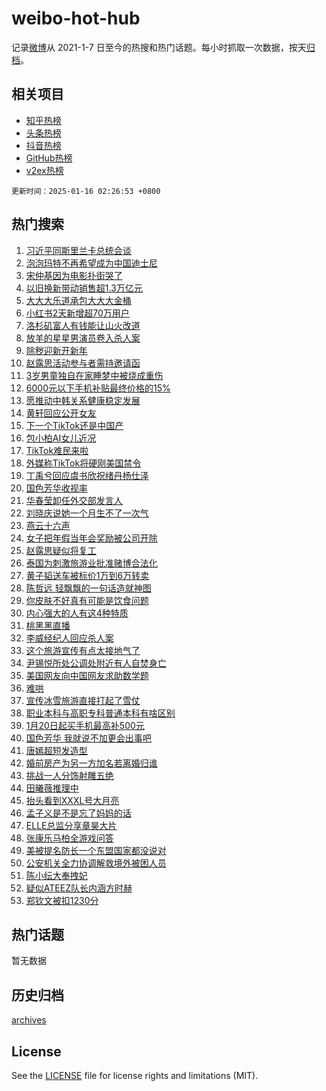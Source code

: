 # weibo-hot-hub

记录[微博](https://www.weibo.com)从 2021-1-7 日至今的热搜和热门话题。每小时抓取一次数据，按天[归档](archives)。

## 相关项目

- [知乎热榜](https://github.com/snaildev/zhihu-hot-hub)
- [头条热榜](https://github.com/snaildev/toutiao-hot-hub)
- [抖音热榜](https://github.com/snaildev/douyin-hot-hub)
- [GitHub热榜](https://github.com/snaildev/github-hot-hub)
- [v2ex热榜](https://github.com/snaildev/v2ex-hot-hub)


`更新时间：2025-01-16 02:26:53 +0800`

## 热门搜索

1. [习近平同斯里兰卡总统会谈](https://m.weibo.cn/search?containerid=100103type%3D1%26t%3D10%26q%3D%23%E4%B9%A0%E8%BF%91%E5%B9%B3%E5%90%8C%E6%96%AF%E9%87%8C%E5%85%B0%E5%8D%A1%E6%80%BB%E7%BB%9F%E4%BC%9A%E8%B0%88%23&stream_entry_id=51&isnewpage=1&extparam=seat%3D1%26filter_type%3Drealtimehot%26stream_entry_id%3D51%26q%3D%2523%25E4%25B9%25A0%25E8%25BF%2591%25E5%25B9%25B3%25E5%2590%258C%25E6%2596%25AF%25E9%2587%258C%25E5%2585%25B0%25E5%258D%25A1%25E6%2580%25BB%25E7%25BB%259F%25E4%25BC%259A%25E8%25B0%2588%2523%26c_type%3D51%26dgr%3D0%26cate%3D10103%26pos%3D0%26display_time%3D1736965611%26pre_seqid%3D17369656119580118087417)
1. [泡泡玛特不再希望成为中国迪士尼](https://m.weibo.cn/search?containerid=100103type%3D1%26t%3D10%26q%3D%23%E6%B3%A1%E6%B3%A1%E7%8E%9B%E7%89%B9%E4%B8%8D%E5%86%8D%E5%B8%8C%E6%9C%9B%E6%88%90%E4%B8%BA%E4%B8%AD%E5%9B%BD%E8%BF%AA%E5%A3%AB%E5%B0%BC%23&stream_entry_id=31&isnewpage=1&extparam=seat%3D1%26stream_entry_id%3D31%26q%3D%2523%25E6%25B3%25A1%25E6%25B3%25A1%25E7%258E%259B%25E7%2589%25B9%25E4%25B8%258D%25E5%2586%258D%25E5%25B8%258C%25E6%259C%259B%25E6%2588%2590%25E4%25B8%25BA%25E4%25B8%25AD%25E5%259B%25BD%25E8%25BF%25AA%25E5%25A3%25AB%25E5%25B0%25BC%2523%26dgr%3D0%26pos%3D0%26filter_type%3Drealtimehot%26band_rank%3D1%26c_type%3D31%26flag%3D2%26realpos%3D1%26cate%3D5001%26lcate%3D5001%26display_time%3D1736965611%26pre_seqid%3D17369656119580118087417)
1. [宋仲基因为电影扑街哭了](https://m.weibo.cn/search?containerid=100103type%3D1%26t%3D10%26q%3D%23%E5%AE%8B%E4%BB%B2%E5%9F%BA%E5%9B%A0%E4%B8%BA%E7%94%B5%E5%BD%B1%E6%89%91%E8%A1%97%E5%93%AD%E4%BA%86%23&stream_entry_id=31&isnewpage=1&extparam=seat%3D1%26stream_entry_id%3D31%26q%3D%2523%25E5%25AE%258B%25E4%25BB%25B2%25E5%259F%25BA%25E5%259B%25A0%25E4%25B8%25BA%25E7%2594%25B5%25E5%25BD%25B1%25E6%2589%2591%25E8%25A1%2597%25E5%2593%25AD%25E4%25BA%2586%2523%26dgr%3D0%26pos%3D1%26filter_type%3Drealtimehot%26band_rank%3D2%26c_type%3D31%26flag%3D2%26realpos%3D2%26cate%3D5001%26lcate%3D5001%26display_time%3D1736965611%26pre_seqid%3D17369656119580118087417)
1. [以旧换新带动销售超1.3万亿元](https://m.weibo.cn/search?containerid=100103type%3D1%26t%3D10%26q%3D%23%E4%BB%A5%E6%97%A7%E6%8D%A2%E6%96%B0%E5%B8%A6%E5%8A%A8%E9%94%80%E5%94%AE%E8%B6%851.3%E4%B8%87%E4%BA%BF%E5%85%83%23&stream_entry_id=31&isnewpage=1&extparam=seat%3D1%26stream_entry_id%3D31%26q%3D%2523%25E4%25BB%25A5%25E6%2597%25A7%25E6%258D%25A2%25E6%2596%25B0%25E5%25B8%25A6%25E5%258A%25A8%25E9%2594%2580%25E5%2594%25AE%25E8%25B6%25851.3%25E4%25B8%2587%25E4%25BA%25BF%25E5%2585%2583%2523%26dgr%3D0%26pos%3D2%26filter_type%3Drealtimehot%26band_rank%3D3%26c_type%3D31%26flag%3D0%26realpos%3D3%26cate%3D5001%26lcate%3D5001%26display_time%3D1736965611%26pre_seqid%3D17369656119580118087417)
1. [大大大乐道承包大大大金桶](https://m.weibo.cn/search?containerid=100103type%3D1%26t%3D10%26q%3D%23%E5%A4%A7%E5%A4%A7%E5%A4%A7%E4%B9%90%E9%81%93%E6%89%BF%E5%8C%85%E5%A4%A7%E5%A4%A7%E5%A4%A7%E9%87%91%E6%A1%B6%23&stream_entry_id=31&isnewpage=1&extparam=seat%3D1%26stream_entry_id%3D31%26q%3D%2523%25E5%25A4%25A7%25E5%25A4%25A7%25E5%25A4%25A7%25E4%25B9%2590%25E9%2581%2593%25E6%2589%25BF%25E5%258C%2585%25E5%25A4%25A7%25E5%25A4%25A7%25E5%25A4%25A7%25E9%2587%2591%25E6%25A1%25B6%2523%26dgr%3D0%26adid%3D272856%26pos%3D3%26filter_type%3Drealtimehot%26band_rank%3D4%26c_type%3D31%26topic_ad%3D1%26is_ad_pos%3D1%26cate%3D5001%26lcate%3D5001%26display_time%3D1736965611%26pre_seqid%3D17369656119580118087417)
1. [小红书2天新增超70万用户](https://m.weibo.cn/search?containerid=100103type%3D1%26t%3D10%26q%3D%23%E5%B0%8F%E7%BA%A2%E4%B9%A62%E5%A4%A9%E6%96%B0%E5%A2%9E%E8%B6%8570%E4%B8%87%E7%94%A8%E6%88%B7%23&stream_entry_id=31&isnewpage=1&extparam=seat%3D1%26stream_entry_id%3D31%26q%3D%2523%25E5%25B0%258F%25E7%25BA%25A2%25E4%25B9%25A62%25E5%25A4%25A9%25E6%2596%25B0%25E5%25A2%259E%25E8%25B6%258570%25E4%25B8%2587%25E7%2594%25A8%25E6%2588%25B7%2523%26dgr%3D0%26pos%3D4%26filter_type%3Drealtimehot%26band_rank%3D4%26c_type%3D31%26flag%3D2%26realpos%3D4%26cate%3D5001%26lcate%3D5001%26display_time%3D1736965611%26pre_seqid%3D17369656119580118087417)
1. [洛杉矶富人有钱能让山火改道](https://m.weibo.cn/search?containerid=100103type%3D1%26t%3D10%26q%3D%23%E6%B4%9B%E6%9D%89%E7%9F%B6%E5%AF%8C%E4%BA%BA%E6%9C%89%E9%92%B1%E8%83%BD%E8%AE%A9%E5%B1%B1%E7%81%AB%E6%94%B9%E9%81%93%23&stream_entry_id=31&isnewpage=1&extparam=seat%3D1%26stream_entry_id%3D31%26q%3D%2523%25E6%25B4%259B%25E6%259D%2589%25E7%259F%25B6%25E5%25AF%258C%25E4%25BA%25BA%25E6%259C%2589%25E9%2592%25B1%25E8%2583%25BD%25E8%25AE%25A9%25E5%25B1%25B1%25E7%2581%25AB%25E6%2594%25B9%25E9%2581%2593%2523%26dgr%3D0%26pos%3D5%26filter_type%3Drealtimehot%26band_rank%3D5%26c_type%3D31%26flag%3D0%26realpos%3D5%26cate%3D5001%26lcate%3D5001%26display_time%3D1736965611%26pre_seqid%3D17369656119580118087417)
1. [放羊的星星男演员卷入杀人案](https://m.weibo.cn/search?containerid=100103type%3D1%26t%3D10%26q%3D%23%E6%94%BE%E7%BE%8A%E7%9A%84%E6%98%9F%E6%98%9F%E7%94%B7%E6%BC%94%E5%91%98%E5%8D%B7%E5%85%A5%E6%9D%80%E4%BA%BA%E6%A1%88%23&stream_entry_id=31&isnewpage=1&extparam=seat%3D1%26stream_entry_id%3D31%26q%3D%2523%25E6%2594%25BE%25E7%25BE%258A%25E7%259A%2584%25E6%2598%259F%25E6%2598%259F%25E7%2594%25B7%25E6%25BC%2594%25E5%2591%2598%25E5%258D%25B7%25E5%2585%25A5%25E6%259D%2580%25E4%25BA%25BA%25E6%25A1%2588%2523%26dgr%3D0%26pos%3D6%26filter_type%3Drealtimehot%26band_rank%3D6%26c_type%3D31%26flag%3D2%26realpos%3D6%26cate%3D5001%26lcate%3D5001%26display_time%3D1736965611%26pre_seqid%3D17369656119580118087417)
1. [除秽迎新开新年](https://m.weibo.cn/search?containerid=100103type%3D1%26t%3D10%26q%3D%23%E9%99%A4%E7%A7%BD%E8%BF%8E%E6%96%B0%E5%BC%80%E6%96%B0%E5%B9%B4%23&stream_entry_id=31&isnewpage=1&extparam=seat%3D1%26stream_entry_id%3D31%26q%3D%2523%25E9%2599%25A4%25E7%25A7%25BD%25E8%25BF%258E%25E6%2596%25B0%25E5%25BC%2580%25E6%2596%25B0%25E5%25B9%25B4%2523%26dgr%3D0%26adid%3D272683%26pos%3D7%26filter_type%3Drealtimehot%26band_rank%3D7%26c_type%3D31%26topic_ad%3D1%26is_ad_pos%3D1%26cate%3D5001%26lcate%3D5001%26display_time%3D1736965611%26pre_seqid%3D17369656119580118087417)
1. [赵露思活动参与者需持邀请函](https://m.weibo.cn/search?containerid=100103type%3D1%26t%3D10%26q%3D%23%E8%B5%B5%E9%9C%B2%E6%80%9D%E6%B4%BB%E5%8A%A8%E5%8F%82%E4%B8%8E%E8%80%85%E9%9C%80%E6%8C%81%E9%82%80%E8%AF%B7%E5%87%BD%23&stream_entry_id=31&isnewpage=1&extparam=seat%3D1%26stream_entry_id%3D31%26q%3D%2523%25E8%25B5%25B5%25E9%259C%25B2%25E6%2580%259D%25E6%25B4%25BB%25E5%258A%25A8%25E5%258F%2582%25E4%25B8%258E%25E8%2580%2585%25E9%259C%2580%25E6%258C%2581%25E9%2582%2580%25E8%25AF%25B7%25E5%2587%25BD%2523%26dgr%3D0%26pos%3D8%26filter_type%3Drealtimehot%26band_rank%3D7%26c_type%3D31%26flag%3D2%26realpos%3D7%26cate%3D5001%26lcate%3D5001%26display_time%3D1736965611%26pre_seqid%3D17369656119580118087417)
1. [3岁男童独自在家睡梦中被烧成重伤](https://m.weibo.cn/search?containerid=100103type%3D1%26t%3D10%26q%3D%233%E5%B2%81%E7%94%B7%E7%AB%A5%E7%8B%AC%E8%87%AA%E5%9C%A8%E5%AE%B6%E7%9D%A1%E6%A2%A6%E4%B8%AD%E8%A2%AB%E7%83%A7%E6%88%90%E9%87%8D%E4%BC%A4%23&stream_entry_id=31&isnewpage=1&extparam=seat%3D1%26stream_entry_id%3D31%26q%3D%25233%25E5%25B2%2581%25E7%2594%25B7%25E7%25AB%25A5%25E7%258B%25AC%25E8%2587%25AA%25E5%259C%25A8%25E5%25AE%25B6%25E7%259D%25A1%25E6%25A2%25A6%25E4%25B8%25AD%25E8%25A2%25AB%25E7%2583%25A7%25E6%2588%2590%25E9%2587%258D%25E4%25BC%25A4%2523%26dgr%3D0%26pos%3D9%26filter_type%3Drealtimehot%26band_rank%3D8%26c_type%3D31%26flag%3D0%26realpos%3D8%26cate%3D5001%26lcate%3D5001%26display_time%3D1736965611%26pre_seqid%3D17369656119580118087417)
1. [6000元以下手机补贴最终价格的15%](https://m.weibo.cn/search?containerid=100103type%3D1%26t%3D10%26q%3D%236000%E5%85%83%E4%BB%A5%E4%B8%8B%E6%89%8B%E6%9C%BA%E8%A1%A5%E8%B4%B4%E6%9C%80%E7%BB%88%E4%BB%B7%E6%A0%BC%E7%9A%8415%25%23&stream_entry_id=31&isnewpage=1&extparam=seat%3D1%26stream_entry_id%3D31%26q%3D%25236000%25E5%2585%2583%25E4%25BB%25A5%25E4%25B8%258B%25E6%2589%258B%25E6%259C%25BA%25E8%25A1%25A5%25E8%25B4%25B4%25E6%259C%2580%25E7%25BB%2588%25E4%25BB%25B7%25E6%25A0%25BC%25E7%259A%258415%2525%2523%26dgr%3D0%26pos%3D10%26filter_type%3Drealtimehot%26band_rank%3D9%26c_type%3D31%26flag%3D0%26realpos%3D9%26cate%3D5001%26lcate%3D5001%26display_time%3D1736965611%26pre_seqid%3D17369656119580118087417)
1. [愿推动中韩关系健康稳定发展](https://m.weibo.cn/search?containerid=100103type%3D1%26t%3D10%26q%3D%23%E6%84%BF%E6%8E%A8%E5%8A%A8%E4%B8%AD%E9%9F%A9%E5%85%B3%E7%B3%BB%E5%81%A5%E5%BA%B7%E7%A8%B3%E5%AE%9A%E5%8F%91%E5%B1%95%23&stream_entry_id=31&isnewpage=1&extparam=seat%3D1%26stream_entry_id%3D31%26q%3D%2523%25E6%2584%25BF%25E6%258E%25A8%25E5%258A%25A8%25E4%25B8%25AD%25E9%259F%25A9%25E5%2585%25B3%25E7%25B3%25BB%25E5%2581%25A5%25E5%25BA%25B7%25E7%25A8%25B3%25E5%25AE%259A%25E5%258F%2591%25E5%25B1%2595%2523%26dgr%3D0%26pos%3D11%26filter_type%3Drealtimehot%26band_rank%3D10%26c_type%3D31%26flag%3D1%26realpos%3D10%26cate%3D5001%26lcate%3D5001%26display_time%3D1736965611%26pre_seqid%3D17369656119580118087417)
1. [黄轩回应公开女友](https://m.weibo.cn/search?containerid=100103type%3D1%26t%3D10%26q%3D%23%E9%BB%84%E8%BD%A9%E5%9B%9E%E5%BA%94%E5%85%AC%E5%BC%80%E5%A5%B3%E5%8F%8B%23&stream_entry_id=31&isnewpage=1&extparam=seat%3D1%26stream_entry_id%3D31%26q%3D%2523%25E9%25BB%2584%25E8%25BD%25A9%25E5%259B%259E%25E5%25BA%2594%25E5%2585%25AC%25E5%25BC%2580%25E5%25A5%25B3%25E5%258F%258B%2523%26dgr%3D0%26pos%3D12%26filter_type%3Drealtimehot%26band_rank%3D11%26c_type%3D31%26flag%3D2%26realpos%3D11%26cate%3D5001%26lcate%3D5001%26display_time%3D1736965611%26pre_seqid%3D17369656119580118087417)
1. [下一个TikTok还是中国产](https://m.weibo.cn/search?containerid=100103type%3D1%26t%3D10%26q%3D%23%E4%B8%8B%E4%B8%80%E4%B8%AATikTok%E8%BF%98%E6%98%AF%E4%B8%AD%E5%9B%BD%E4%BA%A7%23&stream_entry_id=31&isnewpage=1&extparam=seat%3D1%26stream_entry_id%3D31%26q%3D%2523%25E4%25B8%258B%25E4%25B8%2580%25E4%25B8%25AATikTok%25E8%25BF%2598%25E6%2598%25AF%25E4%25B8%25AD%25E5%259B%25BD%25E4%25BA%25A7%2523%26dgr%3D0%26pos%3D13%26filter_type%3Drealtimehot%26band_rank%3D12%26c_type%3D31%26flag%3D2%26realpos%3D12%26cate%3D5001%26lcate%3D5001%26display_time%3D1736965611%26pre_seqid%3D17369656119580118087417)
1. [包小柏AI女儿近况](https://m.weibo.cn/search?containerid=100103type%3D1%26t%3D10%26q%3D%23%E5%8C%85%E5%B0%8F%E6%9F%8FAI%E5%A5%B3%E5%84%BF%E8%BF%91%E5%86%B5%23&stream_entry_id=31&isnewpage=1&extparam=seat%3D1%26stream_entry_id%3D31%26q%3D%2523%25E5%258C%2585%25E5%25B0%258F%25E6%259F%258FAI%25E5%25A5%25B3%25E5%2584%25BF%25E8%25BF%2591%25E5%2586%25B5%2523%26dgr%3D0%26pos%3D14%26filter_type%3Drealtimehot%26band_rank%3D13%26c_type%3D31%26flag%3D2%26realpos%3D13%26cate%3D5001%26lcate%3D5001%26display_time%3D1736965611%26pre_seqid%3D17369656119580118087417)
1. [TikTok难民来啦](https://m.weibo.cn/search?containerid=100103type%3D1%26t%3D10%26q%3D%23TikTok%E9%9A%BE%E6%B0%91%E6%9D%A5%E5%95%A6%23&stream_entry_id=31&isnewpage=1&extparam=seat%3D1%26stream_entry_id%3D31%26q%3D%2523TikTok%25E9%259A%25BE%25E6%25B0%2591%25E6%259D%25A5%25E5%2595%25A6%2523%26dgr%3D0%26pos%3D15%26filter_type%3Drealtimehot%26band_rank%3D14%26c_type%3D31%26flag%3D0%26realpos%3D14%26cate%3D5001%26lcate%3D5001%26display_time%3D1736965611%26pre_seqid%3D17369656119580118087417)
1. [外媒称TikTok将硬刚美国禁令](https://m.weibo.cn/search?containerid=100103type%3D1%26t%3D10%26q%3D%23%E5%A4%96%E5%AA%92%E7%A7%B0TikTok%E5%B0%86%E7%A1%AC%E5%88%9A%E7%BE%8E%E5%9B%BD%E7%A6%81%E4%BB%A4%23&stream_entry_id=31&isnewpage=1&extparam=seat%3D1%26stream_entry_id%3D31%26q%3D%2523%25E5%25A4%2596%25E5%25AA%2592%25E7%25A7%25B0TikTok%25E5%25B0%2586%25E7%25A1%25AC%25E5%2588%259A%25E7%25BE%258E%25E5%259B%25BD%25E7%25A6%2581%25E4%25BB%25A4%2523%26dgr%3D0%26pos%3D16%26filter_type%3Drealtimehot%26band_rank%3D15%26c_type%3D31%26flag%3D2%26realpos%3D15%26cate%3D5001%26lcate%3D5001%26display_time%3D1736965611%26pre_seqid%3D17369656119580118087417)
1. [丁禹兮回应虞书欣祝绪丹杨仕泽](https://m.weibo.cn/search?containerid=100103type%3D1%26t%3D10%26q%3D%23%E4%B8%81%E7%A6%B9%E5%85%AE%E5%9B%9E%E5%BA%94%E8%99%9E%E4%B9%A6%E6%AC%A3%E7%A5%9D%E7%BB%AA%E4%B8%B9%E6%9D%A8%E4%BB%95%E6%B3%BD%23&stream_entry_id=31&isnewpage=1&extparam=seat%3D1%26stream_entry_id%3D31%26q%3D%2523%25E4%25B8%2581%25E7%25A6%25B9%25E5%2585%25AE%25E5%259B%259E%25E5%25BA%2594%25E8%2599%259E%25E4%25B9%25A6%25E6%25AC%25A3%25E7%25A5%259D%25E7%25BB%25AA%25E4%25B8%25B9%25E6%259D%25A8%25E4%25BB%2595%25E6%25B3%25BD%2523%26dgr%3D0%26pos%3D17%26filter_type%3Drealtimehot%26band_rank%3D16%26c_type%3D31%26flag%3D0%26realpos%3D16%26cate%3D5001%26lcate%3D5001%26display_time%3D1736965611%26pre_seqid%3D17369656119580118087417)
1. [国色芳华收视率](https://m.weibo.cn/search?containerid=100103type%3D1%26t%3D10%26q%3D%23%E5%9B%BD%E8%89%B2%E8%8A%B3%E5%8D%8E%E6%94%B6%E8%A7%86%E7%8E%87%23&stream_entry_id=31&isnewpage=1&extparam=seat%3D1%26stream_entry_id%3D31%26q%3D%2523%25E5%259B%25BD%25E8%2589%25B2%25E8%258A%25B3%25E5%258D%258E%25E6%2594%25B6%25E8%25A7%2586%25E7%258E%2587%2523%26dgr%3D0%26pos%3D18%26filter_type%3Drealtimehot%26band_rank%3D17%26c_type%3D31%26flag%3D0%26realpos%3D17%26cate%3D5001%26lcate%3D5001%26display_time%3D1736965611%26pre_seqid%3D17369656119580118087417)
1. [华春莹卸任外交部发言人](https://m.weibo.cn/search?containerid=100103type%3D1%26t%3D10%26q%3D%23%E5%8D%8E%E6%98%A5%E8%8E%B9%E5%8D%B8%E4%BB%BB%E5%A4%96%E4%BA%A4%E9%83%A8%E5%8F%91%E8%A8%80%E4%BA%BA%23&stream_entry_id=31&isnewpage=1&extparam=seat%3D1%26stream_entry_id%3D31%26q%3D%2523%25E5%258D%258E%25E6%2598%25A5%25E8%258E%25B9%25E5%258D%25B8%25E4%25BB%25BB%25E5%25A4%2596%25E4%25BA%25A4%25E9%2583%25A8%25E5%258F%2591%25E8%25A8%2580%25E4%25BA%25BA%2523%26dgr%3D0%26pos%3D19%26filter_type%3Drealtimehot%26band_rank%3D18%26c_type%3D31%26flag%3D0%26realpos%3D18%26cate%3D5001%26lcate%3D5001%26display_time%3D1736965611%26pre_seqid%3D17369656119580118087417)
1. [刘晓庆说她一个月生不了一次气](https://m.weibo.cn/search?containerid=100103type%3D1%26t%3D10%26q%3D%23%E5%88%98%E6%99%93%E5%BA%86%E8%AF%B4%E5%A5%B9%E4%B8%80%E4%B8%AA%E6%9C%88%E7%94%9F%E4%B8%8D%E4%BA%86%E4%B8%80%E6%AC%A1%E6%B0%94%23&stream_entry_id=31&isnewpage=1&extparam=seat%3D1%26stream_entry_id%3D31%26q%3D%2523%25E5%2588%2598%25E6%2599%2593%25E5%25BA%2586%25E8%25AF%25B4%25E5%25A5%25B9%25E4%25B8%2580%25E4%25B8%25AA%25E6%259C%2588%25E7%2594%259F%25E4%25B8%258D%25E4%25BA%2586%25E4%25B8%2580%25E6%25AC%25A1%25E6%25B0%2594%2523%26dgr%3D0%26pos%3D20%26filter_type%3Drealtimehot%26band_rank%3D19%26c_type%3D31%26flag%3D0%26realpos%3D19%26cate%3D5001%26lcate%3D5001%26display_time%3D1736965611%26pre_seqid%3D17369656119580118087417)
1. [燕云十六声](https://m.weibo.cn/search?containerid=100103type%3D1%26t%3D10%26q%3D%23%E7%87%95%E4%BA%91%E5%8D%81%E5%85%AD%E5%A3%B0%23&stream_entry_id=31&isnewpage=1&extparam=seat%3D1%26stream_entry_id%3D31%26q%3D%2523%25E7%2587%2595%25E4%25BA%2591%25E5%258D%2581%25E5%2585%25AD%25E5%25A3%25B0%2523%26dgr%3D0%26pos%3D21%26filter_type%3Drealtimehot%26band_rank%3D20%26c_type%3D31%26flag%3D0%26realpos%3D20%26cate%3D5001%26lcate%3D5001%26display_time%3D1736965611%26pre_seqid%3D17369656119580118087417)
1. [女子把年假当年会奖励被公司开除](https://m.weibo.cn/search?containerid=100103type%3D1%26t%3D10%26q%3D%23%E5%A5%B3%E5%AD%90%E6%8A%8A%E5%B9%B4%E5%81%87%E5%BD%93%E5%B9%B4%E4%BC%9A%E5%A5%96%E5%8A%B1%E8%A2%AB%E5%85%AC%E5%8F%B8%E5%BC%80%E9%99%A4%23&stream_entry_id=31&isnewpage=1&extparam=seat%3D1%26stream_entry_id%3D31%26q%3D%2523%25E5%25A5%25B3%25E5%25AD%2590%25E6%258A%258A%25E5%25B9%25B4%25E5%2581%2587%25E5%25BD%2593%25E5%25B9%25B4%25E4%25BC%259A%25E5%25A5%2596%25E5%258A%25B1%25E8%25A2%25AB%25E5%2585%25AC%25E5%258F%25B8%25E5%25BC%2580%25E9%2599%25A4%2523%26dgr%3D0%26pos%3D22%26filter_type%3Drealtimehot%26band_rank%3D21%26c_type%3D31%26flag%3D0%26realpos%3D21%26cate%3D5001%26lcate%3D5001%26display_time%3D1736965611%26pre_seqid%3D17369656119580118087417)
1. [赵露思疑似将复工](https://m.weibo.cn/search?containerid=100103type%3D1%26t%3D10%26q%3D%23%E8%B5%B5%E9%9C%B2%E6%80%9D%E7%96%91%E4%BC%BC%E5%B0%86%E5%A4%8D%E5%B7%A5%23&stream_entry_id=31&isnewpage=1&extparam=seat%3D1%26stream_entry_id%3D31%26q%3D%2523%25E8%25B5%25B5%25E9%259C%25B2%25E6%2580%259D%25E7%2596%2591%25E4%25BC%25BC%25E5%25B0%2586%25E5%25A4%258D%25E5%25B7%25A5%2523%26dgr%3D0%26pos%3D23%26filter_type%3Drealtimehot%26band_rank%3D22%26c_type%3D31%26flag%3D0%26realpos%3D22%26cate%3D5001%26lcate%3D5001%26display_time%3D1736965611%26pre_seqid%3D17369656119580118087417)
1. [泰国为刺激旅游业批准赌博合法化](https://m.weibo.cn/search?containerid=100103type%3D1%26t%3D10%26q%3D%23%E6%B3%B0%E5%9B%BD%E4%B8%BA%E5%88%BA%E6%BF%80%E6%97%85%E6%B8%B8%E4%B8%9A%E6%89%B9%E5%87%86%E8%B5%8C%E5%8D%9A%E5%90%88%E6%B3%95%E5%8C%96%23&stream_entry_id=31&isnewpage=1&extparam=seat%3D1%26stream_entry_id%3D31%26q%3D%2523%25E6%25B3%25B0%25E5%259B%25BD%25E4%25B8%25BA%25E5%2588%25BA%25E6%25BF%2580%25E6%2597%2585%25E6%25B8%25B8%25E4%25B8%259A%25E6%2589%25B9%25E5%2587%2586%25E8%25B5%258C%25E5%258D%259A%25E5%2590%2588%25E6%25B3%2595%25E5%258C%2596%2523%26dgr%3D0%26pos%3D24%26filter_type%3Drealtimehot%26band_rank%3D23%26c_type%3D31%26flag%3D0%26realpos%3D23%26cate%3D5001%26lcate%3D5001%26display_time%3D1736965611%26pre_seqid%3D17369656119580118087417)
1. [黄子韬送车被标价1万到6万转卖](https://m.weibo.cn/search?containerid=100103type%3D1%26t%3D10%26q%3D%23%E9%BB%84%E5%AD%90%E9%9F%AC%E9%80%81%E8%BD%A6%E8%A2%AB%E6%A0%87%E4%BB%B71%E4%B8%87%E5%88%B06%E4%B8%87%E8%BD%AC%E5%8D%96%23&stream_entry_id=31&isnewpage=1&extparam=seat%3D1%26stream_entry_id%3D31%26q%3D%2523%25E9%25BB%2584%25E5%25AD%2590%25E9%259F%25AC%25E9%2580%2581%25E8%25BD%25A6%25E8%25A2%25AB%25E6%25A0%2587%25E4%25BB%25B71%25E4%25B8%2587%25E5%2588%25B06%25E4%25B8%2587%25E8%25BD%25AC%25E5%258D%2596%2523%26dgr%3D0%26pos%3D25%26filter_type%3Drealtimehot%26band_rank%3D24%26c_type%3D31%26flag%3D0%26realpos%3D24%26cate%3D5001%26lcate%3D5001%26display_time%3D1736965611%26pre_seqid%3D17369656119580118087417)
1. [陈哲远 轻飘飘的一句话造就神图](https://m.weibo.cn/search?containerid=100103type%3D1%26t%3D10%26q%3D%E9%99%88%E5%93%B2%E8%BF%9C+%E8%BD%BB%E9%A3%98%E9%A3%98%E7%9A%84%E4%B8%80%E5%8F%A5%E8%AF%9D%E9%80%A0%E5%B0%B1%E7%A5%9E%E5%9B%BE&stream_entry_id=31&isnewpage=1&extparam=seat%3D1%26stream_entry_id%3D31%26q%3D%25E9%2599%2588%25E5%2593%25B2%25E8%25BF%259C%2520%25E8%25BD%25BB%25E9%25A3%2598%25E9%25A3%2598%25E7%259A%2584%25E4%25B8%2580%25E5%258F%25A5%25E8%25AF%259D%25E9%2580%25A0%25E5%25B0%25B1%25E7%25A5%259E%25E5%259B%25BE%26dgr%3D0%26pos%3D26%26filter_type%3Drealtimehot%26band_rank%3D25%26c_type%3D31%26flag%3D0%26realpos%3D25%26cate%3D5001%26lcate%3D5001%26display_time%3D1736965611%26pre_seqid%3D17369656119580118087417)
1. [你皮肤不好真有可能是饮食问题](https://m.weibo.cn/search?containerid=100103type%3D1%26t%3D10%26q%3D%23%E4%BD%A0%E7%9A%AE%E8%82%A4%E4%B8%8D%E5%A5%BD%E7%9C%9F%E6%9C%89%E5%8F%AF%E8%83%BD%E6%98%AF%E9%A5%AE%E9%A3%9F%E9%97%AE%E9%A2%98%23&stream_entry_id=31&isnewpage=1&extparam=seat%3D1%26stream_entry_id%3D31%26q%3D%2523%25E4%25BD%25A0%25E7%259A%25AE%25E8%2582%25A4%25E4%25B8%258D%25E5%25A5%25BD%25E7%259C%259F%25E6%259C%2589%25E5%258F%25AF%25E8%2583%25BD%25E6%2598%25AF%25E9%25A5%25AE%25E9%25A3%259F%25E9%2597%25AE%25E9%25A2%2598%2523%26dgr%3D0%26pos%3D27%26filter_type%3Drealtimehot%26band_rank%3D26%26c_type%3D31%26flag%3D0%26realpos%3D26%26cate%3D5001%26lcate%3D5001%26display_time%3D1736965611%26pre_seqid%3D17369656119580118087417)
1. [内心强大的人有这4种特质](https://m.weibo.cn/search?containerid=100103type%3D1%26t%3D10%26q%3D%23%E5%86%85%E5%BF%83%E5%BC%BA%E5%A4%A7%E7%9A%84%E4%BA%BA%E6%9C%89%E8%BF%994%E7%A7%8D%E7%89%B9%E8%B4%A8%23&stream_entry_id=31&isnewpage=1&extparam=seat%3D1%26stream_entry_id%3D31%26q%3D%2523%25E5%2586%2585%25E5%25BF%2583%25E5%25BC%25BA%25E5%25A4%25A7%25E7%259A%2584%25E4%25BA%25BA%25E6%259C%2589%25E8%25BF%25994%25E7%25A7%258D%25E7%2589%25B9%25E8%25B4%25A8%2523%26dgr%3D0%26pos%3D28%26filter_type%3Drealtimehot%26band_rank%3D27%26c_type%3D31%26flag%3D0%26realpos%3D27%26cate%3D5001%26lcate%3D5001%26display_time%3D1736965611%26pre_seqid%3D17369656119580118087417)
1. [桃黑黑直播](https://m.weibo.cn/search?containerid=100103type%3D1%26t%3D10%26q%3D%E6%A1%83%E9%BB%91%E9%BB%91%E7%9B%B4%E6%92%AD&stream_entry_id=31&isnewpage=1&extparam=seat%3D1%26stream_entry_id%3D31%26q%3D%25E6%25A1%2583%25E9%25BB%2591%25E9%25BB%2591%25E7%259B%25B4%25E6%2592%25AD%26dgr%3D0%26pos%3D29%26filter_type%3Drealtimehot%26band_rank%3D28%26c_type%3D31%26flag%3D0%26realpos%3D28%26cate%3D5001%26lcate%3D5001%26display_time%3D1736965611%26pre_seqid%3D17369656119580118087417)
1. [李威经纪人回应杀人案](https://m.weibo.cn/search?containerid=100103type%3D1%26t%3D10%26q%3D%23%E6%9D%8E%E5%A8%81%E7%BB%8F%E7%BA%AA%E4%BA%BA%E5%9B%9E%E5%BA%94%E6%9D%80%E4%BA%BA%E6%A1%88%23&stream_entry_id=31&isnewpage=1&extparam=seat%3D1%26stream_entry_id%3D31%26q%3D%2523%25E6%259D%258E%25E5%25A8%2581%25E7%25BB%258F%25E7%25BA%25AA%25E4%25BA%25BA%25E5%259B%259E%25E5%25BA%2594%25E6%259D%2580%25E4%25BA%25BA%25E6%25A1%2588%2523%26dgr%3D0%26pos%3D30%26filter_type%3Drealtimehot%26band_rank%3D29%26c_type%3D31%26flag%3D0%26realpos%3D29%26cate%3D5001%26lcate%3D5001%26display_time%3D1736965611%26pre_seqid%3D17369656119580118087417)
1. [这个旅游宣传有点太接地气了](https://m.weibo.cn/search?containerid=100103type%3D1%26t%3D10%26q%3D%23%E8%BF%99%E4%B8%AA%E6%97%85%E6%B8%B8%E5%AE%A3%E4%BC%A0%E6%9C%89%E7%82%B9%E5%A4%AA%E6%8E%A5%E5%9C%B0%E6%B0%94%E4%BA%86%23&stream_entry_id=31&isnewpage=1&extparam=seat%3D1%26stream_entry_id%3D31%26q%3D%2523%25E8%25BF%2599%25E4%25B8%25AA%25E6%2597%2585%25E6%25B8%25B8%25E5%25AE%25A3%25E4%25BC%25A0%25E6%259C%2589%25E7%2582%25B9%25E5%25A4%25AA%25E6%258E%25A5%25E5%259C%25B0%25E6%25B0%2594%25E4%25BA%2586%2523%26dgr%3D0%26pos%3D31%26filter_type%3Drealtimehot%26band_rank%3D30%26c_type%3D31%26flag%3D1%26realpos%3D30%26cate%3D5001%26lcate%3D5001%26display_time%3D1736965611%26pre_seqid%3D17369656119580118087417)
1. [尹锡悦所处公调处附近有人自焚身亡](https://m.weibo.cn/search?containerid=100103type%3D1%26t%3D10%26q%3D%23%E5%B0%B9%E9%94%A1%E6%82%A6%E6%89%80%E5%A4%84%E5%85%AC%E8%B0%83%E5%A4%84%E9%99%84%E8%BF%91%E6%9C%89%E4%BA%BA%E8%87%AA%E7%84%9A%E8%BA%AB%E4%BA%A1%23&stream_entry_id=31&isnewpage=1&extparam=seat%3D1%26stream_entry_id%3D31%26q%3D%2523%25E5%25B0%25B9%25E9%2594%25A1%25E6%2582%25A6%25E6%2589%2580%25E5%25A4%2584%25E5%2585%25AC%25E8%25B0%2583%25E5%25A4%2584%25E9%2599%2584%25E8%25BF%2591%25E6%259C%2589%25E4%25BA%25BA%25E8%2587%25AA%25E7%2584%259A%25E8%25BA%25AB%25E4%25BA%25A1%2523%26dgr%3D0%26pos%3D32%26filter_type%3Drealtimehot%26band_rank%3D31%26c_type%3D31%26flag%3D0%26realpos%3D31%26cate%3D5001%26lcate%3D5001%26display_time%3D1736965611%26pre_seqid%3D17369656119580118087417)
1. [美国网友向中国网友求助数学题](https://m.weibo.cn/search?containerid=100103type%3D1%26t%3D10%26q%3D%23%E7%BE%8E%E5%9B%BD%E7%BD%91%E5%8F%8B%E5%90%91%E4%B8%AD%E5%9B%BD%E7%BD%91%E5%8F%8B%E6%B1%82%E5%8A%A9%E6%95%B0%E5%AD%A6%E9%A2%98%23&stream_entry_id=31&isnewpage=1&extparam=seat%3D1%26stream_entry_id%3D31%26q%3D%2523%25E7%25BE%258E%25E5%259B%25BD%25E7%25BD%2591%25E5%258F%258B%25E5%2590%2591%25E4%25B8%25AD%25E5%259B%25BD%25E7%25BD%2591%25E5%258F%258B%25E6%25B1%2582%25E5%258A%25A9%25E6%2595%25B0%25E5%25AD%25A6%25E9%25A2%2598%2523%26dgr%3D0%26pos%3D33%26filter_type%3Drealtimehot%26band_rank%3D32%26c_type%3D31%26flag%3D0%26realpos%3D32%26cate%3D5001%26lcate%3D5001%26display_time%3D1736965611%26pre_seqid%3D17369656119580118087417)
1. [难哄](https://m.weibo.cn/search?containerid=100103type%3D1%26t%3D10%26q%3D%E9%9A%BE%E5%93%84&stream_entry_id=31&isnewpage=1&extparam=seat%3D1%26stream_entry_id%3D31%26q%3D%25E9%259A%25BE%25E5%2593%2584%26dgr%3D0%26pos%3D34%26filter_type%3Drealtimehot%26band_rank%3D33%26c_type%3D31%26flag%3D0%26realpos%3D33%26cate%3D5001%26lcate%3D5001%26display_time%3D1736965611%26pre_seqid%3D17369656119580118087417)
1. [宣传冰雪旅游直接打起了雪仗](https://m.weibo.cn/search?containerid=100103type%3D1%26t%3D10%26q%3D%23%E5%AE%A3%E4%BC%A0%E5%86%B0%E9%9B%AA%E6%97%85%E6%B8%B8%E7%9B%B4%E6%8E%A5%E6%89%93%E8%B5%B7%E4%BA%86%E9%9B%AA%E4%BB%97%23&stream_entry_id=31&isnewpage=1&extparam=seat%3D1%26stream_entry_id%3D31%26q%3D%2523%25E5%25AE%25A3%25E4%25BC%25A0%25E5%2586%25B0%25E9%259B%25AA%25E6%2597%2585%25E6%25B8%25B8%25E7%259B%25B4%25E6%258E%25A5%25E6%2589%2593%25E8%25B5%25B7%25E4%25BA%2586%25E9%259B%25AA%25E4%25BB%2597%2523%26dgr%3D0%26pos%3D35%26filter_type%3Drealtimehot%26band_rank%3D34%26c_type%3D31%26flag%3D1%26realpos%3D34%26cate%3D5001%26lcate%3D5001%26display_time%3D1736965611%26pre_seqid%3D17369656119580118087417)
1. [职业本科与高职专科普通本科有啥区别](https://m.weibo.cn/search?containerid=100103type%3D1%26t%3D10%26q%3D%23%E8%81%8C%E4%B8%9A%E6%9C%AC%E7%A7%91%E4%B8%8E%E9%AB%98%E8%81%8C%E4%B8%93%E7%A7%91%E6%99%AE%E9%80%9A%E6%9C%AC%E7%A7%91%E6%9C%89%E5%95%A5%E5%8C%BA%E5%88%AB%23&stream_entry_id=31&isnewpage=1&extparam=seat%3D1%26stream_entry_id%3D31%26q%3D%2523%25E8%2581%258C%25E4%25B8%259A%25E6%259C%25AC%25E7%25A7%2591%25E4%25B8%258E%25E9%25AB%2598%25E8%2581%258C%25E4%25B8%2593%25E7%25A7%2591%25E6%2599%25AE%25E9%2580%259A%25E6%259C%25AC%25E7%25A7%2591%25E6%259C%2589%25E5%2595%25A5%25E5%258C%25BA%25E5%2588%25AB%2523%26dgr%3D0%26pos%3D36%26filter_type%3Drealtimehot%26band_rank%3D35%26c_type%3D31%26flag%3D0%26realpos%3D35%26cate%3D5001%26lcate%3D5001%26display_time%3D1736965611%26pre_seqid%3D17369656119580118087417)
1. [1月20日起买手机最高补500元](https://m.weibo.cn/search?containerid=100103type%3D1%26t%3D10%26q%3D%231%E6%9C%8820%E6%97%A5%E8%B5%B7%E4%B9%B0%E6%89%8B%E6%9C%BA%E6%9C%80%E9%AB%98%E8%A1%A5500%E5%85%83%23&stream_entry_id=31&isnewpage=1&extparam=seat%3D1%26stream_entry_id%3D31%26q%3D%25231%25E6%259C%258820%25E6%2597%25A5%25E8%25B5%25B7%25E4%25B9%25B0%25E6%2589%258B%25E6%259C%25BA%25E6%259C%2580%25E9%25AB%2598%25E8%25A1%25A5500%25E5%2585%2583%2523%26dgr%3D0%26pos%3D37%26filter_type%3Drealtimehot%26band_rank%3D36%26c_type%3D31%26flag%3D0%26realpos%3D36%26cate%3D5001%26lcate%3D5001%26display_time%3D1736965611%26pre_seqid%3D17369656119580118087417)
1. [国色芳华 我就说不加更会出事吧](https://m.weibo.cn/search?containerid=100103type%3D1%26t%3D10%26q%3D%E5%9B%BD%E8%89%B2%E8%8A%B3%E5%8D%8E+%E6%88%91%E5%B0%B1%E8%AF%B4%E4%B8%8D%E5%8A%A0%E6%9B%B4%E4%BC%9A%E5%87%BA%E4%BA%8B%E5%90%A7&stream_entry_id=31&isnewpage=1&extparam=seat%3D1%26stream_entry_id%3D31%26q%3D%25E5%259B%25BD%25E8%2589%25B2%25E8%258A%25B3%25E5%258D%258E%2520%25E6%2588%2591%25E5%25B0%25B1%25E8%25AF%25B4%25E4%25B8%258D%25E5%258A%25A0%25E6%259B%25B4%25E4%25BC%259A%25E5%2587%25BA%25E4%25BA%258B%25E5%2590%25A7%26dgr%3D0%26pos%3D38%26filter_type%3Drealtimehot%26band_rank%3D37%26c_type%3D31%26flag%3D0%26realpos%3D37%26cate%3D5001%26lcate%3D5001%26display_time%3D1736965611%26pre_seqid%3D17369656119580118087417)
1. [唐嫣超短发造型](https://m.weibo.cn/search?containerid=100103type%3D1%26t%3D10%26q%3D%23%E5%94%90%E5%AB%A3%E8%B6%85%E7%9F%AD%E5%8F%91%E9%80%A0%E5%9E%8B%23&stream_entry_id=31&isnewpage=1&extparam=seat%3D1%26stream_entry_id%3D31%26q%3D%2523%25E5%2594%2590%25E5%25AB%25A3%25E8%25B6%2585%25E7%259F%25AD%25E5%258F%2591%25E9%2580%25A0%25E5%259E%258B%2523%26dgr%3D0%26pos%3D39%26filter_type%3Drealtimehot%26band_rank%3D38%26c_type%3D31%26flag%3D0%26realpos%3D38%26cate%3D5001%26lcate%3D5001%26display_time%3D1736965611%26pre_seqid%3D17369656119580118087417)
1. [婚前房产为另一方加名若离婚归谁](https://m.weibo.cn/search?containerid=100103type%3D1%26t%3D10%26q%3D%23%E5%A9%9A%E5%89%8D%E6%88%BF%E4%BA%A7%E4%B8%BA%E5%8F%A6%E4%B8%80%E6%96%B9%E5%8A%A0%E5%90%8D%E8%8B%A5%E7%A6%BB%E5%A9%9A%E5%BD%92%E8%B0%81%23&stream_entry_id=31&isnewpage=1&extparam=seat%3D1%26stream_entry_id%3D31%26q%3D%2523%25E5%25A9%259A%25E5%2589%258D%25E6%2588%25BF%25E4%25BA%25A7%25E4%25B8%25BA%25E5%258F%25A6%25E4%25B8%2580%25E6%2596%25B9%25E5%258A%25A0%25E5%2590%258D%25E8%258B%25A5%25E7%25A6%25BB%25E5%25A9%259A%25E5%25BD%2592%25E8%25B0%2581%2523%26dgr%3D0%26pos%3D40%26filter_type%3Drealtimehot%26band_rank%3D39%26c_type%3D31%26flag%3D0%26realpos%3D39%26cate%3D5001%26lcate%3D5001%26display_time%3D1736965611%26pre_seqid%3D17369656119580118087417)
1. [挑战一人分饰射雕五绝](https://m.weibo.cn/search?containerid=100103type%3D1%26t%3D10%26q%3D%23%E6%8C%91%E6%88%98%E4%B8%80%E4%BA%BA%E5%88%86%E9%A5%B0%E5%B0%84%E9%9B%95%E4%BA%94%E7%BB%9D%23&stream_entry_id=31&isnewpage=1&extparam=seat%3D1%26stream_entry_id%3D31%26q%3D%2523%25E6%258C%2591%25E6%2588%2598%25E4%25B8%2580%25E4%25BA%25BA%25E5%2588%2586%25E9%25A5%25B0%25E5%25B0%2584%25E9%259B%2595%25E4%25BA%2594%25E7%25BB%259D%2523%26dgr%3D0%26pos%3D41%26filter_type%3Drealtimehot%26band_rank%3D40%26c_type%3D31%26flag%3D1%26realpos%3D40%26cate%3D5001%26lcate%3D5001%26display_time%3D1736965611%26pre_seqid%3D17369656119580118087417)
1. [田曦薇推理中](https://m.weibo.cn/search?containerid=100103type%3D1%26t%3D10%26q%3D%23%E7%94%B0%E6%9B%A6%E8%96%87%E6%8E%A8%E7%90%86%E4%B8%AD%23&stream_entry_id=31&isnewpage=1&extparam=seat%3D1%26stream_entry_id%3D31%26q%3D%2523%25E7%2594%25B0%25E6%259B%25A6%25E8%2596%2587%25E6%258E%25A8%25E7%2590%2586%25E4%25B8%25AD%2523%26dgr%3D0%26pos%3D42%26filter_type%3Drealtimehot%26band_rank%3D41%26c_type%3D31%26flag%3D1%26realpos%3D41%26cate%3D5001%26lcate%3D5001%26display_time%3D1736965611%26pre_seqid%3D17369656119580118087417)
1. [抬头看到XXXL号大月亮](https://m.weibo.cn/search?containerid=100103type%3D1%26t%3D10%26q%3D%23%E6%8A%AC%E5%A4%B4%E7%9C%8B%E5%88%B0XXXL%E5%8F%B7%E5%A4%A7%E6%9C%88%E4%BA%AE%23&stream_entry_id=31&isnewpage=1&extparam=seat%3D1%26stream_entry_id%3D31%26q%3D%2523%25E6%258A%25AC%25E5%25A4%25B4%25E7%259C%258B%25E5%2588%25B0XXXL%25E5%258F%25B7%25E5%25A4%25A7%25E6%259C%2588%25E4%25BA%25AE%2523%26dgr%3D0%26pos%3D43%26filter_type%3Drealtimehot%26band_rank%3D42%26c_type%3D31%26flag%3D0%26realpos%3D42%26cate%3D5001%26lcate%3D5001%26display_time%3D1736965611%26pre_seqid%3D17369656119580118087417)
1. [孟子义是不是忘了妈妈的话](https://m.weibo.cn/search?containerid=100103type%3D1%26t%3D10%26q%3D%E5%AD%9F%E5%AD%90%E4%B9%89%E6%98%AF%E4%B8%8D%E6%98%AF%E5%BF%98%E4%BA%86%E5%A6%88%E5%A6%88%E7%9A%84%E8%AF%9D&stream_entry_id=31&isnewpage=1&extparam=seat%3D1%26stream_entry_id%3D31%26q%3D%25E5%25AD%259F%25E5%25AD%2590%25E4%25B9%2589%25E6%2598%25AF%25E4%25B8%258D%25E6%2598%25AF%25E5%25BF%2598%25E4%25BA%2586%25E5%25A6%2588%25E5%25A6%2588%25E7%259A%2584%25E8%25AF%259D%26dgr%3D0%26pos%3D44%26filter_type%3Drealtimehot%26band_rank%3D43%26c_type%3D31%26flag%3D0%26realpos%3D43%26cate%3D5001%26lcate%3D5001%26display_time%3D1736965611%26pre_seqid%3D17369656119580118087417)
1. [ELLE总监分享章昊大片](https://m.weibo.cn/search?containerid=100103type%3D1%26t%3D10%26q%3DELLE%E6%80%BB%E7%9B%91%E5%88%86%E4%BA%AB%E7%AB%A0%E6%98%8A%E5%A4%A7%E7%89%87&stream_entry_id=31&isnewpage=1&extparam=seat%3D1%26stream_entry_id%3D31%26q%3DELLE%25E6%2580%25BB%25E7%259B%2591%25E5%2588%2586%25E4%25BA%25AB%25E7%25AB%25A0%25E6%2598%258A%25E5%25A4%25A7%25E7%2589%2587%26dgr%3D0%26pos%3D45%26filter_type%3Drealtimehot%26band_rank%3D44%26c_type%3D31%26flag%3D1%26realpos%3D44%26cate%3D5001%26lcate%3D5001%26display_time%3D1736965611%26pre_seqid%3D17369656119580118087417)
1. [张康乐马柏全游戏问答](https://m.weibo.cn/search?containerid=100103type%3D1%26t%3D10%26q%3D%E5%BC%A0%E5%BA%B7%E4%B9%90%E9%A9%AC%E6%9F%8F%E5%85%A8%E6%B8%B8%E6%88%8F%E9%97%AE%E7%AD%94&stream_entry_id=31&isnewpage=1&extparam=seat%3D1%26stream_entry_id%3D31%26q%3D%25E5%25BC%25A0%25E5%25BA%25B7%25E4%25B9%2590%25E9%25A9%25AC%25E6%259F%258F%25E5%2585%25A8%25E6%25B8%25B8%25E6%2588%258F%25E9%2597%25AE%25E7%25AD%2594%26dgr%3D0%26pos%3D46%26filter_type%3Drealtimehot%26band_rank%3D45%26c_type%3D31%26flag%3D1%26realpos%3D45%26cate%3D5001%26lcate%3D5001%26display_time%3D1736965611%26pre_seqid%3D17369656119580118087417)
1. [美被提名防长一个东盟国家都没说对](https://m.weibo.cn/search?containerid=100103type%3D1%26t%3D10%26q%3D%23%E7%BE%8E%E8%A2%AB%E6%8F%90%E5%90%8D%E9%98%B2%E9%95%BF%E4%B8%80%E4%B8%AA%E4%B8%9C%E7%9B%9F%E5%9B%BD%E5%AE%B6%E9%83%BD%E6%B2%A1%E8%AF%B4%E5%AF%B9%23&stream_entry_id=31&isnewpage=1&extparam=seat%3D1%26stream_entry_id%3D31%26q%3D%2523%25E7%25BE%258E%25E8%25A2%25AB%25E6%258F%2590%25E5%2590%258D%25E9%2598%25B2%25E9%2595%25BF%25E4%25B8%2580%25E4%25B8%25AA%25E4%25B8%259C%25E7%259B%259F%25E5%259B%25BD%25E5%25AE%25B6%25E9%2583%25BD%25E6%25B2%25A1%25E8%25AF%25B4%25E5%25AF%25B9%2523%26dgr%3D0%26pos%3D47%26filter_type%3Drealtimehot%26band_rank%3D46%26c_type%3D31%26flag%3D0%26realpos%3D46%26cate%3D5001%26lcate%3D5001%26display_time%3D1736965611%26pre_seqid%3D17369656119580118087417)
1. [公安机关全力协调解救境外被困人员](https://m.weibo.cn/search?containerid=100103type%3D1%26t%3D10%26q%3D%23%E5%85%AC%E5%AE%89%E6%9C%BA%E5%85%B3%E5%85%A8%E5%8A%9B%E5%8D%8F%E8%B0%83%E8%A7%A3%E6%95%91%E5%A2%83%E5%A4%96%E8%A2%AB%E5%9B%B0%E4%BA%BA%E5%91%98%23&stream_entry_id=31&isnewpage=1&extparam=seat%3D1%26stream_entry_id%3D31%26q%3D%2523%25E5%2585%25AC%25E5%25AE%2589%25E6%259C%25BA%25E5%2585%25B3%25E5%2585%25A8%25E5%258A%259B%25E5%258D%258F%25E8%25B0%2583%25E8%25A7%25A3%25E6%2595%2591%25E5%25A2%2583%25E5%25A4%2596%25E8%25A2%25AB%25E5%259B%25B0%25E4%25BA%25BA%25E5%2591%2598%2523%26dgr%3D0%26pos%3D48%26filter_type%3Drealtimehot%26band_rank%3D47%26c_type%3D31%26flag%3D0%26realpos%3D47%26cate%3D5001%26lcate%3D5001%26display_time%3D1736965611%26pre_seqid%3D17369656119580118087417)
1. [陈小纭大奉拽妃](https://m.weibo.cn/search?containerid=100103type%3D1%26t%3D10%26q%3D%E9%99%88%E5%B0%8F%E7%BA%AD%E5%A4%A7%E5%A5%89%E6%8B%BD%E5%A6%83&stream_entry_id=31&isnewpage=1&extparam=seat%3D1%26stream_entry_id%3D31%26q%3D%25E9%2599%2588%25E5%25B0%258F%25E7%25BA%25AD%25E5%25A4%25A7%25E5%25A5%2589%25E6%258B%25BD%25E5%25A6%2583%26dgr%3D0%26pos%3D49%26filter_type%3Drealtimehot%26band_rank%3D48%26c_type%3D31%26flag%3D0%26realpos%3D48%26cate%3D5001%26lcate%3D5001%26display_time%3D1736965611%26pre_seqid%3D17369656119580118087417)
1. [疑似ATEEZ队长内涵方时赫](https://m.weibo.cn/search?containerid=100103type%3D1%26t%3D10%26q%3D%23%E7%96%91%E4%BC%BCATEEZ%E9%98%9F%E9%95%BF%E5%86%85%E6%B6%B5%E6%96%B9%E6%97%B6%E8%B5%AB%23&stream_entry_id=31&isnewpage=1&extparam=seat%3D1%26stream_entry_id%3D31%26q%3D%2523%25E7%2596%2591%25E4%25BC%25BCATEEZ%25E9%2598%259F%25E9%2595%25BF%25E5%2586%2585%25E6%25B6%25B5%25E6%2596%25B9%25E6%2597%25B6%25E8%25B5%25AB%2523%26dgr%3D0%26pos%3D50%26filter_type%3Drealtimehot%26band_rank%3D49%26c_type%3D31%26flag%3D0%26realpos%3D49%26cate%3D5001%26lcate%3D5001%26display_time%3D1736965611%26pre_seqid%3D17369656119580118087417)
1. [郑钦文被扣1230分](https://m.weibo.cn/search?containerid=100103type%3D1%26t%3D10%26q%3D%23%E9%83%91%E9%92%A6%E6%96%87%E8%A2%AB%E6%89%A31230%E5%88%86%23&stream_entry_id=31&isnewpage=1&extparam=seat%3D1%26stream_entry_id%3D31%26q%3D%2523%25E9%2583%2591%25E9%2592%25A6%25E6%2596%2587%25E8%25A2%25AB%25E6%2589%25A31230%25E5%2588%2586%2523%26dgr%3D0%26pos%3D51%26filter_type%3Drealtimehot%26band_rank%3D50%26c_type%3D31%26flag%3D0%26realpos%3D50%26cate%3D5001%26lcate%3D5001%26display_time%3D1736965611%26pre_seqid%3D17369656119580118087417)

## 热门话题

暂无数据

## 历史归档

[archives](archives)

## License

See the [LICENSE](LICENSE) file for license rights and limitations (MIT).
